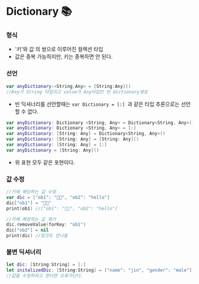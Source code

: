# Dictionary 📚



### 형식

- '키'와 값 의 쌍으로 이루어진 컬렉션 타입
- 값은 중복 가능하지만, 키는 중복하면 안 된다.

### 선언 

``` swift
var anyDictionary:<String,Any> = [String:Any]()
//Key가 String 타입이고 value가 Any타입인 빈 dictionary생성
```

- 빈 딕셔너리를 선언할때는 `var Dictionary = [:] `과 같은 타입 추론으로는 선언할 수 없다.

``` swift
var anyDictionary: Dictionary <String, Any> = Dictionary<String, Any>()
var anyDictionary: Dictionary <String, Any> = [:]
var anyDictionary: [String: Any] = Dictionary<String, Any>()
var anyDictionary: [String: Any] = [String: Any]()
var anyDictionary: [String: Any] = [:]
var anyDictionary = [String: Any]()
```

- 위 표현 모두 같은 포현이다.

### 값 수정

``` swift
//키에 해당하는 값 수정
var dic = ["ob1": "👎🏻", "ob2": "hello"]
dic["ob1"] = "👍🏻"
print(ob1) //["ob1": "👍🏻", "ob2": "hello"]

//키에 해장하는 값 제거 
dic.removeValue(forKey: "ob1")
dic["ob2"] = nil
print(dic) //암것도 안나옴
```

### 불변 딕셔너리

``` swift
let dic: [String:String] = [:]
let initalizedDic: [String:String] = ["name": "jin", "gender": "male"]
//값을 수정하려고 한다면 오류가난다.
```

